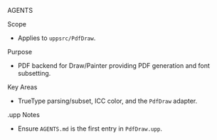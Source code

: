 AGENTS

Scope
- Applies to `uppsrc/PdfDraw`.

Purpose
- PDF backend for Draw/Painter providing PDF generation and font subsetting.

Key Areas
- TrueType parsing/subset, ICC color, and the `PdfDraw` adapter.

.upp Notes
- Ensure `AGENTS.md` is the first entry in `PdfDraw.upp`.

